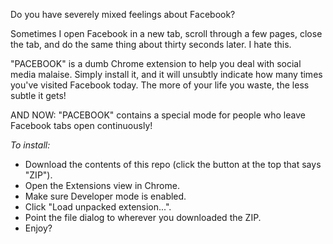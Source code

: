 Do you have severely mixed feelings about Facebook?

Sometimes I open Facebook in a new tab, scroll through a few pages, close the tab, and do the same thing about thirty seconds later. I hate this.

"PACEBOOK" is a dumb Chrome extension to help you deal with social media malaise. Simply install it, and it will unsubtly indicate how many times you've visited Facebook today. The more of your life you waste, the less subtle it gets!

AND NOW: "PACEBOOK" contains a special mode for people who leave Facebook tabs open continuously!

_To install:_ 

- Download the contents of this repo (click the button at the top that says "ZIP").
- Open the Extensions view in Chrome.
- Make sure Developer mode is enabled.
- Click "Load unpacked extension...". 
- Point the file dialog to wherever you downloaded the ZIP. 
- Enjoy?



